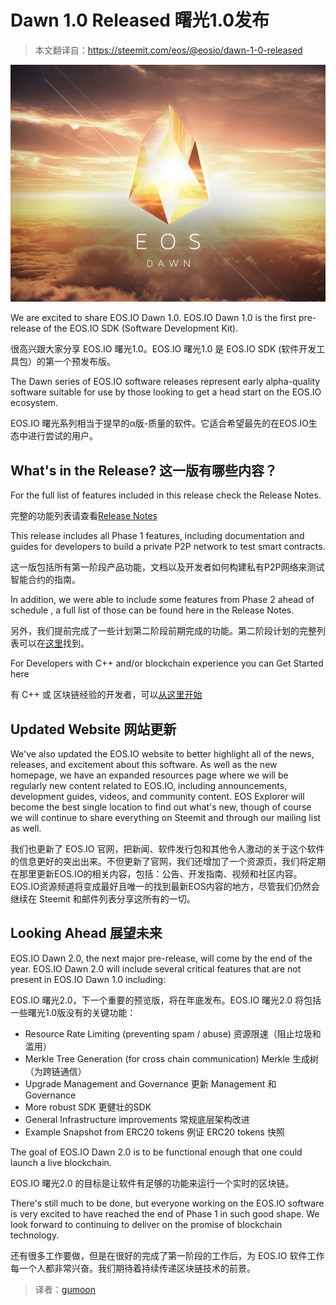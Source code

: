 # Dawn 1.0 Released 曙光1.0发布

> 本文翻译自：https://steemit.com/eos/@eosio/dawn-1-0-released

![](media/15055356924635.jpg)


We are excited to share EOS.IO Dawn 1.0. EOS.IO Dawn 1.0 is the first pre-release of the EOS.IO SDK (Software Development Kit).

很高兴跟大家分享 EOS.IO 曙光1.0。EOS.IO 曙光1.0 是 EOS.IO SDK (软件开发工具包）的第一个预发布版。

The Dawn series of EOS.IO software releases represent early alpha-quality software suitable for use by those looking to get a head start on the EOS.IO ecosystem.

EOS.IO 曙光系列相当于提早的α版-质量的软件。它适合希望最先的在EOS.IO生态中进行尝试的用户。

## What's in the Release? 这一版有哪些内容？

For the full list of features included in this release check the Release Notes.

完整的功能列表请查看[Release Notes](https://github.com/EOSIO/eos/releases)

This release includes all Phase 1 features, including documentation and guides for developers to build a private P2P network to test smart contracts.

这一版包括所有第一阶段产品功能，文档以及开发者如何构建私有P2P网络来测试智能合约的指南。

In addition, we were able to include some features from Phase 2 ahead of schedule , a full list of those can be found here in the Release Notes.

另外，我们提前完成了一些计划第二阶段前期完成的功能。第二阶段计划的完整列表可以在[这里](https://github.com/EOSIO/eos/releases#phase2)找到。

For Developers with C++ and/or blockchain experience you can Get Started here

有 C++ 或 区块链经验的开发者，可以[从这里开始](https://github.com/EOSIO/eos#gettingstarted)

## Updated Website 网站更新

We've also updated the EOS.IO website to better highlight all of the news, releases, and excitement about this software. As well as the new homepage, we have an expanded resources page where we will be regularly new content related to EOS.IO, including announcements, development guides, videos, and community content. EOS Explorer will become the best single location to find out what's new, though of course we will continue to share everything on Steemit and through our mailing list as well.

我们也更新了 EOS.IO 官网，把新闻、软件发行包和其他令人激动的关于这个软件的信息更好的突出出来。不但更新了官网，我们还增加了一个资源页，我们将定期在那里更新EOS.IO的相关内容，包括：公告、开发指南、视频和社区内容。EOS.IO资源频道将变成最好且唯一的找到最新EOS内容的地方，尽管我们仍然会继续在 Steemit 和邮件列表分享这所有的一切。

## Looking Ahead 展望未来

EOS.IO Dawn 2.0, the next major pre-release, will come by the end of the year. EOS.IO Dawn 2.0 will include several critical features that are not present in EOS.IO Dawn 1.0 including:

EOS.IO 曙光2.0，下一个重要的预览版，将在年底发布。EOS.IO 曙光2.0 将包括一些曙光1.0版没有的关键功能：

* Resource Rate Limiting (preventing spam / abuse) 资源限速（阻止垃圾和滥用）
* Merkle Tree Generation (for cross chain communication) Merkle 生成树 （为跨链通信）
* Upgrade Management and Governance 更新 Management 和 Governance
* More robust SDK 更健壮的SDK
* General Infrastructure improvements 常规底层架构改进
* Example Snapshot from ERC20 tokens  例证 ERC20 tokens 快照

The goal of EOS.IO Dawn 2.0 is to be functional enough that one could launch a live blockchain.

EOS.IO 曙光2.0 的目标是让软件有足够的功能来运行一个实时的区块链。

There's still much to be done, but everyone working on the EOS.IO software is very excited to have reached the end of Phase 1 in such good shape. We look forward to continuing to deliver on the promise of blockchain technology.

还有很多工作要做，但是在很好的完成了第一阶段的工作后，为 EOS.IO 软件工作每一个人都非常兴奋。我们期待着持续传递区块链技术的前景。

> 译者：[gumoon](https://github.com/gumoon)


